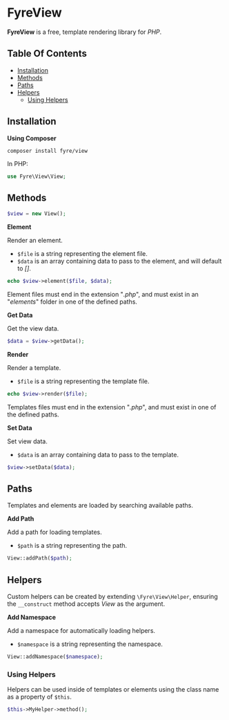 # FyreView

**FyreView** is a free, template rendering library for *PHP*.


## Table Of Contents
- [Installation](#installation)
- [Methods](#methods)
- [Paths](#paths)
- [Helpers](#helpers)
    - [Using Helpers](#using-helpers)



## Installation

**Using Composer**

```
composer install fyre/view
```

In PHP:

```php
use Fyre\View\View;
```


## Methods

```php
$view = new View();
```

**Element**

Render an element.

- `$file` is a string representing the element file.
- `$data` is an array containing data to pass to the element, and will default to *[]*.

```php
echo $view->element($file, $data);
```

Element files must end in the extension "*.php*", and must exist in an "*elements*" folder in one of the defined paths.

**Get Data**

Get the view data.

```php
$data = $view->getData();
```

**Render**

Render a template.

- `$file` is a string representing the template file.

```php
echo $view->render($file);
```

Templates files must end in the extension "*.php*", and must exist in one of the defined paths.

**Set Data**

Set view data.

- `$data` is an array containing data to pass to the template.

```php
$view->setData($data);
```


## Paths

Templates and elements are loaded by searching available paths.

**Add Path**

Add a path for loading templates.

- `$path` is a string representing the path.

```php
View::addPath($path);
```


## Helpers

Custom helpers can be created by extending `\Fyre\View\Helper`, ensuring the `__construct` method accepts *View* as the argument.

**Add Namespace**

Add a namespace for automatically loading helpers.

- `$namespace` is a string representing the namespace.

```php
View::addNamespace($namespace);
```

### Using Helpers

Helpers can be used inside of templates or elements using the class name as a property of `$this`.

```php
$this->MyHelper->method();
```